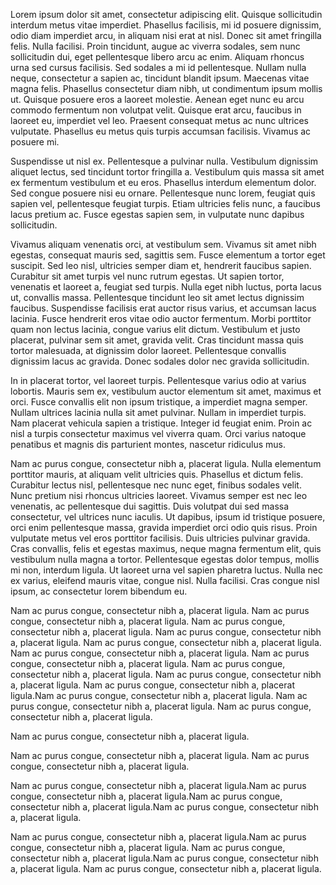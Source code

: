 Lorem ipsum dolor sit amet, consectetur adipiscing elit. Quisque sollicitudin interdum metus vitae imperdiet. Phasellus facilisis, mi id posuere dignissim, odio diam imperdiet arcu, in aliquam nisi erat at nisl. Donec sit amet fringilla felis. Nulla facilisi. Proin tincidunt, augue ac viverra sodales, sem nunc sollicitudin dui, eget pellentesque libero arcu ac enim. Aliquam rhoncus urna sed cursus facilisis. Sed sodales a mi id pellentesque. Nullam nulla neque, consectetur a sapien ac, tincidunt blandit ipsum. Maecenas vitae magna felis. Phasellus consectetur diam nibh, ut condimentum ipsum mollis ut. Quisque posuere eros a laoreet molestie. Aenean eget nunc eu arcu commodo fermentum non volutpat velit. Quisque erat arcu, faucibus in laoreet eu, imperdiet vel leo. Praesent consequat metus ac nunc ultrices vulputate. Phasellus eu metus quis turpis accumsan facilisis. Vivamus ac posuere mi.

Suspendisse ut nisl ex. Pellentesque a pulvinar nulla. Vestibulum dignissim aliquet lectus, sed tincidunt tortor fringilla a. Vestibulum quis massa sit amet ex fermentum vestibulum et eu eros. Phasellus interdum elementum dolor. Sed congue posuere nisi eu ornare. Pellentesque nunc lorem, feugiat quis sapien vel, pellentesque feugiat turpis. Etiam ultricies felis nunc, a faucibus lacus pretium ac. Fusce egestas sapien sem, in vulputate nunc dapibus sollicitudin.

Vivamus aliquam venenatis orci, at vestibulum sem. Vivamus sit amet nibh egestas, consequat mauris sed, sagittis sem. Fusce elementum a tortor eget suscipit. Sed leo nisl, ultricies semper diam et, hendrerit faucibus sapien. Curabitur sit amet turpis vel nunc rutrum egestas. Ut sapien tortor, venenatis et laoreet a, feugiat sed turpis. Nulla eget nibh luctus, porta lacus ut, convallis massa. Pellentesque tincidunt leo sit amet lectus dignissim faucibus. Suspendisse facilisis erat auctor risus varius, et accumsan lacus lacinia. Fusce hendrerit eros vitae odio auctor fermentum. Morbi porttitor quam non lectus lacinia, congue varius elit dictum. Vestibulum et justo placerat, pulvinar sem sit amet, gravida velit. Cras tincidunt massa quis tortor malesuada, at dignissim dolor laoreet. Pellentesque convallis dignissim lacus ac gravida. Donec sodales dolor nec gravida sollicitudin.

In in placerat tortor, vel laoreet turpis. Pellentesque varius odio at varius lobortis. Mauris sem ex, vestibulum auctor elementum sit amet, maximus et orci. Fusce convallis elit non ipsum tristique, a imperdiet magna semper. Nullam ultrices lacinia nulla sit amet pulvinar. Nullam in imperdiet turpis. Nam placerat vehicula sapien a tristique. Integer id feugiat enim. Proin ac nisl a turpis consectetur maximus vel viverra quam. Orci varius natoque penatibus et magnis dis parturient montes, nascetur ridiculus mus.

Nam ac purus congue, consectetur nibh a, placerat ligula. Nulla elementum porttitor mauris, at aliquam velit ultricies quis. Phasellus et dictum felis. Curabitur lectus nisl, pellentesque nec nunc eget, finibus sodales velit. Nunc pretium nisi rhoncus ultricies laoreet. Vivamus semper est nec leo venenatis, ac pellentesque dui sagittis. Duis volutpat dui sed massa consectetur, vel ultrices nunc iaculis. Ut dapibus, ipsum id tristique posuere, orci enim pellentesque massa, gravida imperdiet orci odio quis risus. Proin vulputate metus vel eros porttitor facilisis. Duis ultricies pulvinar gravida. Cras convallis, felis et egestas maximus, neque magna fermentum elit, quis vestibulum nulla magna a tortor. Pellentesque egestas dolor tempus, mollis mi non, interdum ligula. Ut laoreet urna vel sapien pharetra luctus. Nulla nec ex varius, eleifend mauris vitae, congue nisl. Nulla facilisi. Cras congue nisl ipsum, ac consectetur lorem bibendum eu.

Nam ac purus congue, consectetur nibh a, placerat ligula.
Nam ac purus congue, consectetur nibh a, placerat ligula.
Nam ac purus congue, consectetur nibh a, placerat ligula.
Nam ac purus congue, consectetur nibh a, placerat ligula.
Nam ac purus congue, consectetur nibh a, placerat ligula.
Nam ac purus congue, consectetur nibh a, placerat ligula.
Nam ac purus congue, consectetur nibh a, placerat ligula.
Nam ac purus congue, consectetur nibh a, placerat ligula.
Nam ac purus congue, consectetur nibh a, placerat ligula.
Nam ac purus congue, consectetur nibh a, placerat ligula.Nam ac purus congue, consectetur nibh a, placerat ligula.
Nam ac purus congue, consectetur nibh a, placerat ligula.
Nam ac purus congue, consectetur nibh a, placerat ligula.

Nam ac purus congue, consectetur nibh a, placerat ligula.

Nam ac purus congue, consectetur nibh a, placerat ligula.
Nam ac purus congue, consectetur nibh a, placerat ligula.

Nam ac purus congue, consectetur nibh a, placerat ligula.Nam ac purus congue, consectetur nibh a, placerat ligula.Nam ac purus congue, consectetur nibh a, placerat ligula.Nam ac purus congue, consectetur nibh a, placerat ligula.


Nam ac purus congue, consectetur nibh a, placerat ligula.Nam ac purus congue, consectetur nibh a, placerat ligula.
Nam ac purus congue, consectetur nibh a, placerat ligula.Nam ac purus congue, consectetur nibh a, placerat ligula.
Nam ac purus congue, consectetur nibh a, placerat ligula.

